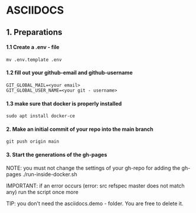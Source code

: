 # ASCIIDOCS 

## 1. Preparations

#### 1.1 Create a .env - file
```shell
mv .env.template .env
```


#### 1.2 fill out your github-email and github-username
```.env
GIT_GLOBAL_MAIL=<your email>
GIT_GLOBAL_USER_NAME=<your git - username>
```

#### 1.3 make sure that docker is properly installed
```shell
sudo apt install docker-ce 
```


#### 2. Make an initial commit of your repo into the main branch
```shell
git push origin main
```


#### 3. Start the generations of the gh-pages

NOTE: you must not change the settings of your gh-repo for adding the gh-pages
./run-inside-docker.sh

IMPORTANT: if an error occurs (error: src refspec master does not match any) run the script once more

TIP: you don't need the asciidocs.demo - folder. You are free to delete it.